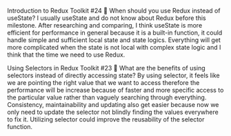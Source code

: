 Introduction to Redux Toolkit #24
📌 When should you use Redux instead of useState?
I usually useState and do not know about Redux before this milestone. After researching and comparing, I think useState is more efficient for performance in general because it is a built-in function, it could handle simple and sufficient local state and state logics. Everything will get more complicated when the state is not local with complex state logic and I think that the time we need to use Redux.

Using Selectors in Redux Toolkit #23
📌 What are the benefits of using selectors instead of directly accessing state?
By using selector, it feels like we are pointing the right value that we want to access therefore the performance will be increase because of faster and more specific access to the particular value rather than vaguely searching through everything. Consistency, maintainability and updating also get easier because now we only need to update the selector not blindly finding the values everywhere to fix it. Utilizing selector could improve the reusability of the selector function.
